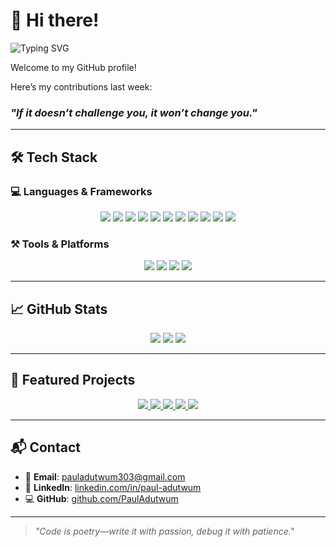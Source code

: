# 👋 Hi there!

<!-- GREETING_START -->
<!-- GREETING_START -->
![Typing SVG](https://readme-typing-svg.demolab.com?font=Garamond&size=30&duration=3000&pause=1000&center=true&multiline=false&width=600&height=80&lines=Hi+there,+I%27m+Paul+Adichoo)
<!-- GREETING_END -->
<!-- GREETING_END -->

Welcome to my GitHub profile!  

Here’s my contributions last week:

<!-- WEEK_STATS_START -->
<!-- WEEK_STATS_END -->



### *"If it doesn’t challenge you, it won’t change you."*

 

---

## 🛠️ Tech Stack

### 💻 Languages & Frameworks  
<p align="center">
  <img src="https://img.shields.io/badge/HTML5-E34F26?style=for-the-badge&logo=html5&logoColor=white"/>
  <img src="https://img.shields.io/badge/CSS3-1572B6?style=for-the-badge&logo=css3&logoColor=white"/>
  <img src="https://img.shields.io/badge/JavaScript-F7DF1E?style=for-the-badge&logo=javascript&logoColor=black"/>
  <img src="https://img.shields.io/badge/TypeScript-007ACC?style=for-the-badge&logo=typescript&logoColor=white"/>
  <img src="https://img.shields.io/badge/Python-3776AB?style=for-the-badge&logo=python&logoColor=white"/>
  <img src="https://img.shields.io/badge/Go-00ADD8?style=for-the-badge&logo=go&logoColor=white"/>
  <img src="https://img.shields.io/badge/Java-ED8B00?style=for-the-badge&logo=java&logoColor=white"/>
  <img src="https://img.shields.io/badge/Bash-121011?style=for-the-badge&logo=gnu-bash&logoColor=white"/>
  <img src="https://img.shields.io/badge/Node.js-43853D?style=for-the-badge&logo=node.js&logoColor=white"/>
  <img src="https://img.shields.io/badge/React-20232A?style=for-the-badge&logo=react&logoColor=61DAFB"/>
  <img src="https://img.shields.io/badge/Next.js-000000?style=for-the-badge&logo=next.js&logoColor=white"/>
</p>



### ⚒️ Tools & Platforms  
<p align="center">
  <img src="https://img.shields.io/badge/Git-F05032?style=for-the-badge&logo=git&logoColor=white"/>
  <img src="https://img.shields.io/badge/GitHub-181717?style=for-the-badge&logo=github&logoColor=white"/>
  <img src="https://img.shields.io/badge/Vercel-000000?style=for-the-badge&logo=vercel&logoColor=white"/>
  <img src="https://img.shields.io/badge/Shell%20Scripting-121011?style=for-the-badge&logo=gnu-bash&logoColor=white"/>
</p>

---

## 📈 GitHub Stats

<p align="center">
  <img src="https://github-readme-stats.vercel.app/api?username=PaulAdutwum&show_icons=true&theme=radical&count_private=true" />
  <img src="https://github-readme-stats.vercel.app/api/top-langs/?username=PaulAdutwum&layout=compact&theme=radical&hide=html" />
  <img src="https://github-readme-streak-stats.herokuapp.com/?user=PaulAdutwum&theme=radical" />
</p>

---

## 📌 Featured Projects

<p align="center">  
  <a href="https://github.com/PaulAdutwum/Chrome-Extension">
    <img src="https://github-readme-stats.vercel.app/api/pin/?username=PaulAdutwum&repo=Chrome-Extension&theme=radical" />
  </a>
  <a href="https://github.com/PaulAdutwum/Lumeo">
    <img src="https://github-readme-stats.vercel.app/api/pin/?username=PaulAdutwum&repo=Lumeo&theme=radical" />
  </a>
  <a href="https://github.com/PaulAdutwum/Bobcat-Express-Shuttle">
    <img src="https://github-readme-stats.vercel.app/api/pin/?username=PaulAdutwum&repo=Bobcat-Express-Shuttle&theme=radical" />
  </a>
  <a href="https://github.com/PaulAdutwum/Stocks-Prediction-Project">
    <img src="https://github-readme-stats.vercel.app/api/pin/?username=PaulAdutwum&repo=Stocks-Prediction-Project&theme=radical" />
  </a>
  <a href="https://github.com/PaulAdutwum/Pauls-Portfolio">
    <img src="https://github-readme-stats.vercel.app/api/pin/?username=PaulAdutwum&repo=Pauls-Portfolio&theme=radical" />
  </a>
</p>

---

## 📬 Contact

- 📧 **Email**: pauladutwum303@gmail.com  
- 🔗 **LinkedIn**: [linkedin.com/in/paul-adutwum](https://linkedin.com/in/paul-adutwum)  
- 💻 **GitHub**: [github.com/PaulAdutwum](https://github.com/PaulAdutwum)

---
> *"Code is poetry—write it with passion, debug it with patience."*

